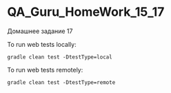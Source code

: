 # QA_Guru_HomeWork_15_17
Домашнее задание 17

To run web tests locally:
```shell
gradle clean test -DtestType=local
```


To run web tests remotely:
```shell
gradle clean test -DtestType=remote
```
